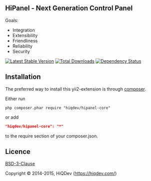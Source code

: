 HiPanel - Next Generation Control Panel
---------------------------------------

Goals:
- Integration
- Extensibility
- Friendliness
- Reliability
- Security


[![Latest Stable Version](https://poser.pugx.org/hiqdev/hipanel-core/v/stable.png)](https://packagist.org/packages/hiqdev/hipanel-core)
[![Total Downloads](https://poser.pugx.org/hiqdev/hipanel-core/downloads.png)](https://packagist.org/packages/hiqdev/hipanel-core)
[![Dependency Status](https://www.versioneye.com/php/hiqdev:hipanel-core/dev-master/badge.svg)](https://www.versioneye.com/php/hiqdev:hipanel-core/dev-master)

## Installation

The preferred way to install this yii2-extension is through [composer](http://getcomposer.org/download/).

Either run

```
php composer.phar require "hiqdev/hipanel-core"
```

or add

```json
"hiqdev/hipanel-core": "*"
```

to the require section of your composer.json.

## Licence

[BSD-3-Clause](http://choosealicense.com/licenses/bsd-3-clause)

Copyright © 2014-2015, HiQDev (https://hiqdev.com/)
